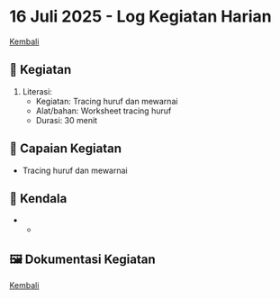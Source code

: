 # 16 Juli 2025 - Log Kegiatan Harian
[Kembali](readme.md)

## 📌 Kegiatan
1. Literasi:
   - Kegiatan: Tracing huruf dan mewarnai
   - Alat/bahan: Worksheet tracing huruf
   - Durasi: 30 menit

## 🎯 Capaian Kegiatan
- Tracing huruf dan mewarnai

## 🚧 Kendala
- -

## 🖼️ Dokumentasi Kegiatan

[Kembali](readme.md)